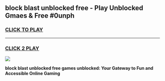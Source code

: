 
## block blast unblocked free - Play Unblocked Gmaes & Free #0unph
<h3>
<a href="https://news.freeplayer.one?title=block_blast_unblocked_free&ref=26F">CLICK TO PLAY</a></h3>
<hr>

<h3>
<a href="https://news.freeplayer.one?title=block_blast_unblocked_free&ref=26F">CLICK 2 PLAY</a>
  
</h3>

<a href="https://news.freeplayer.one?title=block_blast_unblocked_free&ref=26F/"><img src="https://clearcache.store/games.png"></a>


**block blast unblocked free games unblocked: Your Gateway to Fun and Accessible Online Gaming**
